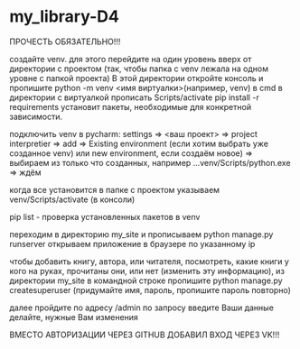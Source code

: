 # my_library-D4

ПРОЧЕСТЬ ОБЯЗАТЕЛЬНО!!!

создайте venv. для этого перейдите на один уровень вверх от директории с проектом 
(так, чтобы папка с venv лежала на одном уровне с папкой проекта)
В этой директории откройте консоль и пропишите  python -m venv <имя виртуалки>(например, venv)
в cmd в директории с виртуалкой прописать Scripts/activate
pip install -r requirements установит пакеты, необходимые для конкретной зависимости.

подключить venv в pycharm: settings => <ваш проект> => project interpretier => add => Existing environment 
(если хотим выбрать уже созданное venv) или new environment, если создаём новое) => 
выбираем из только что созданных, например ...venv/Scripts/python.exe => ждём

когда все установится в папке с проектом указываем venv/Scripts/activate (в консоли)

pip list - проверка установленных пакетов в venv

переходим в директорию my_site и прописываем python manage.py runserver
открываем приложение в браузере по указанному ip

чтобы добавить книгу, автора, или читателя, посмотреть, какие книги у кого на руках, прочитаны они,
или нет (изменить эту информацию), 
из директории my_site в командной строке
пропишите python manage.py createsuperuser (придумайте имя, пароль, пропишите пароль повторно)

далее пройдите по адресу /admin
по запросу введите Ваши данные
делайте, нужные Вам изменения

ВМЕСТО АВТОРИЗАЦИИ ЧЕРЕЗ GITHUB ДОБАВИЛ ВХОД ЧЕРЕЗ VK!!!
